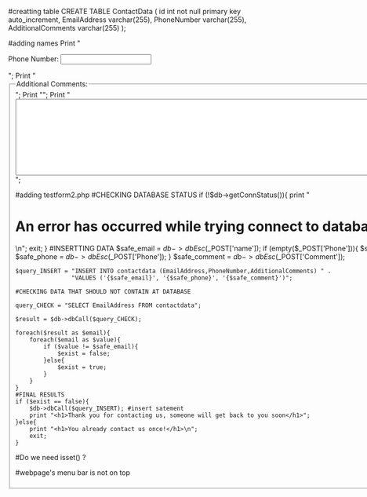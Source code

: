 #creatting table
CREATE TABLE ContactData (
id int not null primary key auto_increment,
EmailAddress varchar(255),
PhoneNumber varchar(255),
AdditionalComments varchar(255)
);

#adding names
Print "<p><label class='b'> Phone Number: <input type = 'text' name = 'Phone'></label></p>";
Print "<fieldset class='fieldset1'>";
Print "<legend> Additional Comments:</legend>";
Print "<label><textarea rows='10' cols='120' id='myText2' name = 'Comment'></textarea></label>";

#adding testform2.php
	#CHECKING DATABASE STATUS
	if (!$db->getConnStatus()){
		print "<h1>An error has occurred while trying connect to database!</h1>\n";
		exit;
	}
	#INSERTTING DATA
	$safe_email = $db->dbEsc($_POST['name']);
	if (empty($_POST['Phone'])){
		$safe_phone = $db->dbEsc("null");
	}else{
		$safe_phone = $db->dbEsc($_POST['Phone']);
	}
	$safe_comment = $db->dbEsc($_POST['Comment']);

	$query_INSERT = "INSERT INTO contactdata (EmailAddress,PhoneNumber,AdditionalComments) " . 
					"VALUES ('{$safe_email}', '{$safe_phone}', '{$safe_comment}')";
		 
	#CHECKING DATA THAT SHOULD NOT CONTAIN AT DATABASE

	query_CHECK = "SELECT EmailAddress FROM contactdata";

	$result = $db->dbCall($query_CHECK);

	foreach($result as $email){
		foreach($email as $value){
			if ($value != $safe_email){
				$exist = false;
			}else{
				$exist = true;
			}
		}		
	}
	#FINAL RESULTS
	if ($exist == false){
		$db->dbCall($query_INSERT); #insert satement
		print "<h1>Thank you for contacting us, someone will get back to you soon</h1>";
	}else{
		print "<h1>You already contact us once!</h1>\n";
		exit;
	}

#Do we need isset() ?

#webpage's menu bar is not on top